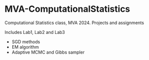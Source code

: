# MVA-ComputationalStatistics

Computational Statistics class, MVA 2024. Projects and assignments

Includes Lab1, Lab2 and Lab3
  - SGD methods
  - EM algorithm
  - Adaptive MCMC and Gibbs sampler 
